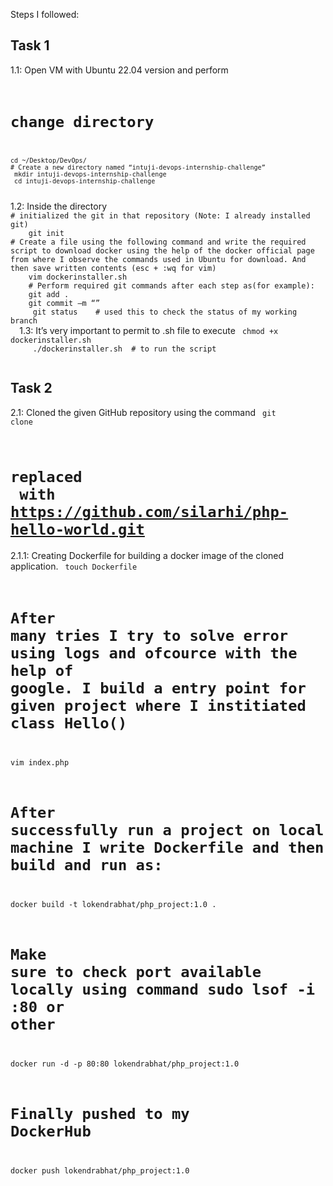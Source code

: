 Steps I followed:
## Task 1
1.1: Open VM with Ubuntu 22.04 version and perform
<code>	
# change directory 
	cd ~/Desktop/DevOps/
	# Create a new directory named “intuji-devops-internship-challenge” 
	 mkdir intuji-devops-internship-challenge
	 cd intuji-devops-internship-challenge
</code>
1.2: Inside the directory 
<code>	
# initialized the git in that repository (Note: I already installed git)
	git init
# Create a file using the following command and write the required script to download docker using the help of the docker official page from where I observe the commands used in Ubuntu for download. And then save written contents (esc + :wq for vim)
	vim dockerinstaller.sh
	# Perform required git commands after each step as(for example):
	git add .
	git commit –m “<commit-message>”
	 git status    # used this to check the status of my working branch
  </code>
1.3: It’s very important to permit to .sh file to execute 
	<code> chmod +x dockerinstaller.sh
	 ./dockerinstaller.sh  # to run the script
	</code>


## Task 2
2.1: Cloned the given GitHub repository using the command
<code> git clone <given-repo-url>   
# replaced <given-repo-url> with https://github.com/silarhi/php-hello-world.git </code>
2.1.1: Creating Dockerfile for building a docker image of the cloned application.
<code> 
touch Dockerfile

# After many tries I try to solve error using logs and ofcource with the help of google. I build a entry point for given project where I institiated class Hello()

vim index.php

# After successfully run a project on local machine I write  Dockerfile and then build and run as:

docker build -t lokendrabhat/php_project:1.0 .

# Make sure to check port available locally using command sudo lsof -i :80 or other
docker run -d -p 80:80 lokendrabhat/php_project:1.0

# Finally pushed to my DockerHub 
docker push lokendrabhat/php_project:1.0


</code>
